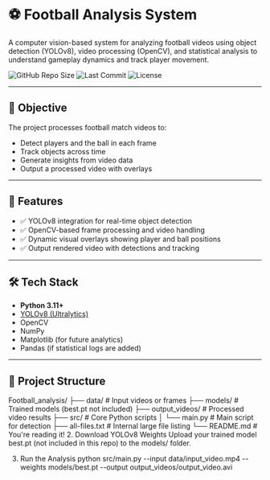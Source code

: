 # ⚽ Football Analysis System

A computer vision-based system for analyzing football videos using object detection (YOLOv8), video processing (OpenCV), and statistical analysis to understand gameplay dynamics and track player movement.

![GitHub Repo Size](https://img.shields.io/github/repo-size/durvesh66/Football_analysis)
![Last Commit](https://img.shields.io/github/last-commit/durvesh66/Football_analysis)
![License](https://img.shields.io/badge/license-MIT-blue.svg)

---

## 🎯 Objective

The project processes football match videos to:
- Detect players and the ball in each frame
- Track objects across time
- Generate insights from video data
- Output a processed video with overlays

---

## 🧠 Features

- ✅ YOLOv8 integration for real-time object detection
- ✅ OpenCV-based frame processing and video handling
- ✅ Dynamic visual overlays showing player and ball positions
- ✅ Output rendered video with detections and tracking

---

## 🛠️ Tech Stack

- **Python 3.11+**
- [YOLOv8 (Ultralytics)](https://github.com/ultralytics/ultralytics)
- OpenCV
- NumPy
- Matplotlib (for future analytics)
- Pandas (if statistical logs are added)

---

## 📁 Project Structure

Football_analysis/
├── data/ # Input videos or frames
├── models/ # Trained models (best.pt not included)
├── output_videos/ # Processed video results
├── src/ # Core Python scripts
│ └── main.py # Main script for detection
├── all-files.txt # Internal large file listing
└── README.md # You're reading it!
2. Download YOLOv8 Weights
Upload your trained model best.pt (not included in this repo) to the models/ folder.

3. Run the Analysis
   python src/main.py --input data/input_video.mp4 --weights models/best.pt --output output_videos/output_video.avi
